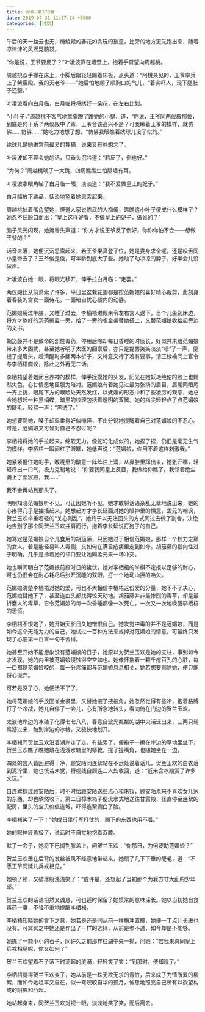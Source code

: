 ```yaml
---
title: 讨欢-第170章
date: 2019-07-31 11:17:14 +0800
categories: [讨欢]
---
```


午后的天一丝云也无，绮绫殿的春花如贪玩的孩童，比旁的地方更先跑出来，随着凉津津的风摇晃脑袋。

“你是说，王爷要反了？”叶凌波靠在墙壁上，抱着手臂望向周越桃。

周越桃双手撑在床上，小脚后跟轻轻踢着床板，点头道：“阿桃亲见的，王爷率兵上了紫宸殿。我的天老爷——”她后怕地顺了顺胸口的气儿，“着实吓人，现下腿肚子还颤。”

叶凌波看向白月临，白月临将将绣好一朵花，在左右比划。

“小叶子，”周越桃不客气地拿脚蹭了蹭她的小腿，道，“你说，王爷同两仪殿那位，到底是何干系？两仪殿中了毒，王爷合该高兴不是？可我瞅着王爷的模样，就仿佛……仿佛……”她吃力地想了想，“仿佛我眼瞧着绣球儿没了似的。”

绣球儿是她进宫前最爱的狸猫，说来又有些想念了。

叶凌波却不理会她的话，只垂头沉吟道：“若反了，倒也好。”

“为何？”周越桃唬了一大跳，四周瞧瞧生怕隔墙有耳。

叶凌波拿眼角瞄了白月临一眼，淡淡道：“我不爱做皇上的妃子。”

白月临放下绣品，恬淡地望着她思索起来。

周越桃扯着嘴角望她，怪道人家说练武的人痴傻，瞧瞧这小叶子傻成什么模样了？她忍不住脱口而出：“皇上这样好看，不做皇上的妃子，做谁的？”

脑子灵光闪现，她掩唇失声道：“你方才说王爷反了倒好，你你你怕不会——想做王爷的？”

话音未落，她便沉沉思索起来，若王爷果真登了位，她是委身求全呢，还是咬舌同小皇帝去了？王爷俊是俊，可年龄到底大了些。她动了动凉凉的脖子，好半会儿没做声。

叶凌波白她一眼，将眼光移开，伸手拉白月临：“走罢。”

两仪殿比从前萧索了许多，平日里盆栽花圃都是按范媚娘的喜好精心裁剪，此刻身着春装的宫女一面侍花，一面暗自忧心殿内的动静。

范媚娘用过午膳，又睡了过去，李栖梧进殿来令左右宫人退下，自个儿坐到床边，将方才熬好的汤药搁置一旁，拾了一旁的雀金裘替她搭上，又替范媚娘收拾起旁边的文书。

胡笳藤并不是致命的烈性毒药，停用后除却每日昏睡的时辰长，好似并未给范媚娘带来多大困扰，甚至她听明了太医的回禀后，亦只是提唇笑笑淡淡“唔”了一声，便提了提眉头，趁清醒时多翻两本折子，又特意交待了若有要事，请王棣榆同上官令与李栖梧商议，除此之外再无二话。

李栖梧望着她闭目养神的模样，伸手抚摸她的头发，阳光在她妖艳绝伦的脸上也黯然失色，心甘情愿地臣服为陪衬。范媚娘有着她见过最为张扬的眉目，眉尾同眼尾一齐上挑，眼尾下方的眼睑处天然发红，以妩媚的形态中和了些凌厉的观感，她总令她想起一种黑绡蝶，暗黑的纹理包括着透明的双翼。她的指尖轻轻点了点范媚娘的睫毛，轻骂一声：“黑透了。”

她想要骂她，嗓子却温柔得好似嗔怪，不由分说地提醒着自己对范媚娘的不忍心。可是，范媚娘又可曾对自己不忍过呢？

李栖梧将她的手拉起来，绵软无力，像蛇幻化成似的，她捏了捏，仍旧是毫无生气的模样。李栖梧一瞬间红了眼眶，她低声说：“范媚娘，你用不着这样刺激我。”

她紧紧握住她的手，喉咙里的酸意一阵阵往上涌，从鼻腔里蹿出来，她张开嘴，轻轻呼出一口气，极力克制地说：“你要我同皇上反目，我做给你瞧了。我领着绝尘骑上了紫宸殿，我……”

我不会再站到那头了。

明明知晓范媚娘听不见，可正因她听不见，她才敢将话语杂乱无章地说出来，她的心疼得几乎是抽搐起来，她想起方才李长延面对她的眼神里的惧意，孟元的嘲讽，贺兰玉欢举重若轻的“关心则乱”。她终于以无法回头的方式同过去做了割舍，决绝地告别了那个同贺兰玉欢并肩而行，抱着李长延说打狍子的自己。

她笃定是范媚娘自个儿食用的胡笳藤，只因她过于相信范媚娘，那样一个权力之巅的女人，若是能轻易叫人毒倒，又如何在满目疮痍里走到如今。胡笳藤的指向性过于明确，几乎是拎着她的领口要让她同孟元来一场冲突。

她也瞬间明白了范媚娘前段时日的蛰伏，她对李栖梧的举棋不定报以足够的耐心，可也仍旧会在耐心耗尽后张开沉睡的双眼，打一个地动山摇的哈欠。

范媚娘清楚李栖梧对她的爱，可也不大相信李栖梧这份爱的分量，她下不了决心，范媚娘替她下了，甚至连由头都找得惊天动地。胡笳藤并非最惨烈的毒草，却是最折磨人的毒草，它令范媚娘的每一次昏睡都像一次死亡，一次又一次地唤醒李栖梧的恐慌。

李栖梧不恨她了，她开始天长日久地憎恨自己。她发觉中毒的并不是范媚娘，而是如今这个无能为力的自己，她试过一百种方法来戒掉对范媚娘的情意，可最终只发现了心底第一百零一句不舍得。

她甚至开始不能想象没有范媚娘的日子，她原以为贺兰玉欢是她的支柱，事到如今才发现，她的内里被范媚娘侵蚀得空空如也。她像怀揣着一颗千疮百孔的心脏，每一口都是范媚娘咬的，每一分疼痛都与范媚娘息息相关，她若想要剔除她，便只能将心抛弃。

可若是没了心，她便活不了了。

她将范媚娘的手放回雀金裘里，又替她掖了掖被角，她忽然觉得有些冷，抱着胳膊打了个冷战，她兀自停了一会儿，心有所念地转头，看向倚在门边的贺兰玉欢。

太液池岸边的冰碴子化得七七八八，春意自波光粼粼的湖中央活泛出来，三两只鸳鸯游过来，触到岸边的冰棱，又极快地划开。

李栖梧同贺兰玉欢沿着湖岸走了走，有些累了，便袍子一撩在岸边的草地里坐下，贺兰玉欢瞧了瞧她踏在浅浅水塘里的蟒靴，提了提嘴角，也随她坐在一边。

四处的宫人皆回避得干净，顾安陌同连絮站在不远处说着话儿，贺兰玉欢的白衣落到泥泞里，她也恍若未觉，将视线自顾连二人处收回，道：“近来含冰殿赏了许多文玩。”

自连絮探过顾安陌后，时不时给顾安陌送些点心和朱钗，顾安陌素来不喜欢女儿家的东西，却也欣然收下，第二日樟木箱子便流水式地送往甘露殿，径直停至连絮的配房，里头的宝贝价值连城，吓得连絮涮白了脸。

李栖梧笑了一下：“她成日里行军打仗的，赐下的东西也用不着。”

她的眼神疲惫极了，说话时不自觉地抱着双膝。

默了一会子，她将下巴搁到膝盖上，问贺兰玉欢：“你那日，为何要助范媚娘？”

贺兰玉欢垂在后背的发丝被风不经意地带起来，她扇了几下下垂的睫毛，道：“不愿王爷同延儿兵戎相见。”

她顿了顿，又破冰般浅浅笑了：“或许是，还想起了当初那个为我方寸大乱的少年郎。”

贺兰玉欢的话语坦然又诚恳，可也适时保留了她惯常的意味深长。她以当初她自食毒药一事，不轻不重地提醒李栖梧。

李栖梧知晓她的言下之意，她若是还是同从前一样横冲直撞，她便一丁点儿长进也没有。可冥冥之中她还是作出了一样的选择，从前是参不透，如今却是不能够。

她拣了一颗小小的石子，同许久之前那样往湖中央一抛，问她：“若我果真同皇上兵戎相见呢，你又如何？”

贺兰玉欢望着石子落下时荡起的涟漪，轻轻笑了笑：“到那时，便知晓了。”

李栖梧觉得贺兰玉欢变了，她从前是一株无欲无求的青竹，后来成了为情所累的柳絮，而如今她坦率又自在，似一弯皎皎自华的孤月，诚恳地照亮自己所有以欲望构成的阴影和凸起。

她站起身来，同贺兰玉欢对视一眼，淡淡地笑了笑，而后离去。

